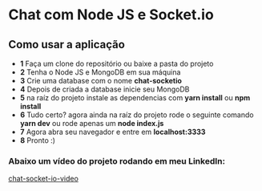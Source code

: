 # Chat com Node JS e Socket.io

## Como usar a aplicação

- **1** Faça um clone do repositório ou baixe a pasta do projeto
- **2** Tenha o Node JS e MongoDB em sua máquina
- **3** Crie uma database com o nome **chat-socketio**
- **4** Depois de criada a database inicie seu MongoDB
- **5** na raíz do projeto instale as dependencias com **yarn install** ou **npm install**
- **6** Tudo certo? agora ainda na raíz do projeto rode o seguinte comando **yarn dev** ou rode apenas um **node index.js**
- **7** Agora abra seu navegador e entre em **localhost:3333**
- **8** Pronto :)

### Abaixo um vídeo do projeto rodando em meu LinkedIn:

[chat-socket-io-video](https://www.linkedin.com/posts/paulo-henrique-phdev_hoje-terminei-meu-primeiro-chat-usando-node-activity-6598376235745763329-oZtE)
